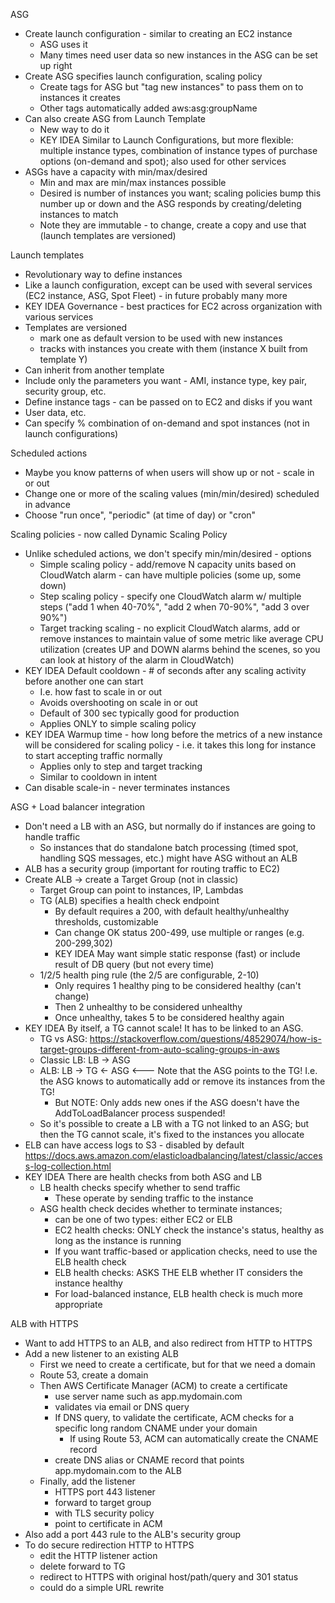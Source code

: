 ASG
- Create launch configuration - similar to creating an EC2 instance
  - ASG uses it
  - Many times need user data so new instances in the ASG can be set up right
- Create ASG specifies launch configuration, scaling policy
  - Create tags for ASG but "tag new instances" to pass them on to instances it creates
  - Other tags automatically added aws:asg:groupName
- Can also create ASG from Launch Template
  - New way to do it
  - KEY IDEA Similar to Launch Configurations, but more flexible: multiple instance types, combination of instance types of purchase options (on-demand and spot); also used for other services
- ASGs have a capacity with min/max/desired
  - Min and max are min/max instances possible
  - Desired is number of instances you want; scaling policies bump this number up or down and the ASG responds by creating/deleting instances to match
  - Note they are immutable - to change, create a copy and use that (launch templates are versioned)

Launch templates
- Revolutionary way to define instances
- Like a launch configuration, except can be used with several services (EC2 instance, ASG, Spot Fleet) - in future probably many more
- KEY IDEA Governance - best practices for EC2 across organization with various services
- Templates are versioned 
  - mark one as default version to be used with new instances
  - tracks with instances you create with them (instance X built from template Y)
- Can inherit from another template
- Include only the parameters you want - AMI, instance type, key pair, security group, etc.
- Define instance tags - can be passed on to EC2 and disks if you want
- User data, etc.
- Can specify % combination of on-demand and spot instances (not in launch configurations)

Scheduled actions
- Maybe you know patterns of when users will show up or not - scale in or out
- Change one or more of the scaling values (min/min/desired) scheduled in advance
- Choose "run once", "periodic" (at time of day) or "cron"

Scaling policies - now called Dynamic Scaling Policy
- Unlike scheduled actions, we don't specify min/min/desired - options
  - Simple scaling policy - add/remove N capacity units based on CloudWatch alarm - can have multiple policies (some up, some down)
  - Step scaling policy - specify one CloudWatch alarm w/ multiple steps ("add 1 when 40-70%", "add 2 when 70-90%", "add 3 over 90%")
  - Target tracking scaling - no explicit CloudWatch alarms, add or remove instances to maintain value of some metric like average CPU utilization (creates UP and DOWN alarms behind the scenes, so you can look at history of the alarm in CloudWatch)
- KEY IDEA Default cooldown - # of seconds after any scaling activity before another one can start
  - I.e. how fast to scale in or out
  - Avoids overshooting on scale in or out
  - Default of 300 sec typically good for production
  - Applies ONLY to simple scaling policy
- KEY IDEA Warmup time - how long before the metrics of a new instance will be considered for scaling policy - i.e. it takes this long for instance to start accepting traffic normally
  - Applies only to step and target tracking
  - Similar to cooldown in intent
- Can disable scale-in - never terminates instances

ASG + Load balancer integration
- Don't need a LB with an ASG, but normally do if instances are going to handle traffic
  - So instances that do standalone batch processing (timed spot, handling SQS messages, etc.) might have ASG without an ALB
- ALB has a security group (important for routing traffic to EC2)
- Create ALB -> create a Target Group (not in classic)
  - Target Group can point to instances, IP, Lambdas
  - TG (ALB) specifies a health check endpoint 
    - By default requires a 200, with default healthy/unhealthy thresholds, customizable
    - Can change OK status 200-499, use multiple or ranges (e.g. 200-299,302)
    - KEY IDEA May want simple static response (fast) or include result of DB query (but not every time)
  - 1/2/5 health ping rule (the 2/5 are configurable, 2-10)
    - Only requires 1 healthy ping to be considered healthy (can't change)
    - Then 2 unhealthy to be considered unhealthy
    - Once unhealthy, takes 5 to be considered healthy again
- KEY IDEA By itself, a TG cannot scale! It has to be linked to an ASG.
  - TG vs ASG: https://stackoverflow.com/questions/48529074/how-is-target-groups-different-from-auto-scaling-groups-in-aws
  - Classic LB: LB -> ASG
  - ALB: LB -> TG <- ASG <--- Note that the ASG points to the TG! I.e. the ASG knows to automatically add or remove its instances from the TG!
    - But NOTE: Only adds new ones if the ASG doesn't have the AddToLoadBalancer process suspended!
  - So it's possible to create a LB with a TG not linked to an ASG; but then the TG cannot scale, it's fixed to the instances you allocate
- ELB can have access logs to S3 - disabled by default https://docs.aws.amazon.com/elasticloadbalancing/latest/classic/access-log-collection.html
- KEY IDEA There are health checks from both ASG and LB
  - LB health checks specify whether to send traffic
    - These operate by sending traffic to the instance
  - ASG health check decides whether to terminate instances; 
    - can be one of two types: either EC2 or ELB
    - EC2 health checks: ONLY check the instance's status, healthy as long as the instance is running
    - If you want traffic-based or application checks, need to use the ELB health check
	- ELB health checks: ASKS THE ELB whether IT considers the instance healthy
	- For load-balanced instance, ELB health check is much more appropriate

ALB with HTTPS
- Want to add HTTPS to an ALB, and also redirect from HTTP to HTTPS
- Add a new listener to an existing ALB
  - First we need to create a certificate, but for that we need a domain
  - Route 53, create a domain
  - Then AWS Certificate Manager (ACM) to create a certificate
    - use server name such as app.mydomain.com
    - validates via email or DNS query
    - If DNS query, to validate the certificate, ACM checks for a specific long random CNAME under your domain
      - If using Route 53, ACM can automatically create the CNAME record
    - create DNS alias or CNAME record that points app.mydomain.com to the ALB
  - Finally, add the listener
    - HTTPS port 443 listener
	- forward to target group
	- with TLS security policy
	- point to certificate in ACM
- Also add a port 443 rule to the ALB's security group
- To do secure redirection HTTP to HTTPS 
  - edit the HTTP listener action
  - delete forward to TG
  - redirect to HTTPS with original host/path/query and 301 status
  - could do a simple URL rewrite
